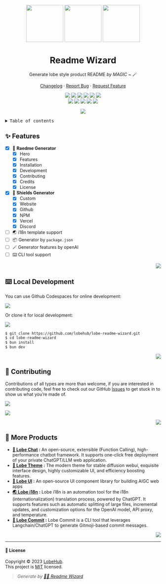 <a name="readme-top"></a>

<div align="center">

<img height="120" src="https://registry.npmmirror.com/@lobehub/assets-logo/1.0.0/files/assets/logo-3d.webp">
<img height="120" src="https://gw.alipayobjects.com/zos/kitchen/qJ3l3EPsdW/split.svg">
<img height="120" src="https://registry.npmmirror.com/@lobehub/assets-emoji-anim/1.0.0/files/assets/man-mage.webp">

<h1 align="center">Readme Wizard</h1>

Generate lobe style product README _by MAGIC_ \~ 🪄

[Changelog](./CHANGELOG.md) · [Report Bug][github-issues-link] · [Request Feature][github-issues-link]

[![][github-release-shield]][github-release-link]
[![][vecel-shield]][vecel-link]
[![][discord-shield]][discord-link]
[![][github-releasedate-shield]][github-releasedate-link]
[![][github-action-test-shield]][github-action-test-link]
[![][github-action-release-shield]][github-action-release-link]<br/>
[![][github-contributors-shield]][github-contributors-link]
[![][github-forks-shield]][github-forks-link]
[![][github-stars-shield]][github-stars-link]
[![][github-issues-shield]][github-issues-link]
[![][github-license-shield]][github-license-link]

![](https://github-production-user-asset-6210df.s3.amazonaws.com/17870709/268598243-0db9877a-ae3c-4250-8615-7d8b4f695169.png)

</div>

<details>
<summary><kbd>Table of contents</kbd></summary>

#### TOC

- [✨ Features](#-features)
- [⌨️ Local Development](#️-local-development)
- [🤝 Contributing](#-contributing)
- [🔗 More Products](#-more-products)

####

</details>

## ✨ Features

- [x] 📝 **Raedme Generator**
  - [x] Hero
  - [x] Features
  - [x] Installation
  - [x] Development
  - [x] Contributing
  - [x] Credits
  - [x] License
- [x] 🔖 **Shields Generator**
  - [x] Custom
  - [x] Website
  - [x] Github
  - [x] NPM
  - [x] Vercel
  - [x] Discord
- [ ] 🌏 i18n template support
- [ ] 📦 Generator by `package.json`
- [ ] 🪄 Generator features by openAI
- [ ] ⌨️ CLI tool support

<div align="right">

[![][back-to-top]](#readme-top)

</div>

## ⌨️ Local Development

You can use Github Codespaces for online development:

[![][codespaces-shield]][codespaces-link]

Or clone it for local development:

[![][bun-shield]][bun-link]

```bash
$ git clone https://github.com/lobehub/lobe-readme-wizard.git
$ cd lobe-readme-wizard
$ bun install
$ bun dev
```

<div align="right">

[![][back-to-top]](#readme-top)

</div>

## 🤝 Contributing

Contributions of all types are more than welcome, if you are interested in contributing code, feel free to check out our GitHub [Issues][github-issues-link] to get stuck in to show us what you’re made of.

[![][pr-welcome-shield]][pr-welcome-link]

[![][github-contrib-shield]][github-contrib-link]

<div align="right">

[![][back-to-top]](#readme-top)

</div>

## 🔗 More Products

- **[🤖 Lobe Chat][lobe-chat] :** An open-source, extensible (Function Calling), high-performance chatbot framework. It supports one-click free deployment of your private ChatGPT/LLM web application.
- **[🤯 Lobe Theme][lobe-theme] :** The modern theme for stable diffusion webui, exquisite interface design, highly customizable UI, and efficiency boosting features.
- **[🍭 Lobe UI][lobe-ui] :** An open-source UI component library for building AIGC web apps
- **[🌏 Lobe i18n][lobe-i18n] :** Lobe i18n is an automation tool for the i18n (internationalization) translation process, powered by ChatGPT. It supports features such as automatic splitting of large files, incremental updates, and customization options for the OpenAI model, API proxy, and temperature.
- **[💌 Lobe Commit][lobe-commit] :** Lobe Commit is a CLI tool that leverages Langchain/ChatGPT to generate Gitmoji-based commit messages.

<div align="right">

[![][back-to-top]](#readme-top)

</div>

---

#### 📝 License

Copyright © 2023 [LobeHub][profile-link]. <br />
This project is [MIT](./LICENSE) licensed.

> _Generate by [🧙‍♂️ Readme Wizard](https://github.com/lobehub/lobe-readme-wizard 'Generate lobe style product README by MAGIC')_

<!-- LINK GROUP -->

[back-to-top]: https://img.shields.io/badge/-BACK_TO_TOP-black?style=flat-square
[bun-link]: https://bun.sh
[bun-shield]: https://img.shields.io/badge/-speedup%20with%20bun-black?logo=bun&style=for-the-badge
[codespaces-link]: https://codespaces.new/lobehub/lobe-readme-wizard
[codespaces-shield]: https://github.com/codespaces/badge.svg
[discord-link]: https://discord.gg/AYFPHvv2jT
[discord-shield]: https://img.shields.io/discord/1127171173982154893?color=5865F2&label=discord&labelColor=black&logo=discord&logoColor=white&style=flat-square
[github-action-release-link]: https://github.com/lobehub/lobe-readme-wizard/actions/workflows/release.yml
[github-action-release-shield]: https://img.shields.io/github/actions/workflow/status/lobehub/lobe-readme-wizard/release.yml?label=release&labelColor=black&logo=githubactions&logoColor=white&style=flat-square
[github-action-test-link]: https://github.com/lobehub/lobe-readme-wizard/actions/workflows/test.yml
[github-action-test-shield]: https://img.shields.io/github/actions/workflow/status/lobehub/lobe-readme-wizard/test.yml?label=test&labelColor=black&logo=githubactions&logoColor=white&style=flat-square
[github-contrib-link]: https://github.com/lobehub/lobe-readme-wizard/graphs/contributors
[github-contrib-shield]: https://contrib.rocks/image?repo=lobehub%2Flobe-readme-wizard
[github-contributors-link]: https://github.com/lobehub/lobe-readme-wizard/graphs/contributors
[github-contributors-shield]: https://img.shields.io/github/contributors/lobehub/lobe-readme-wizard?color=c4f042&labelColor=black&style=flat-square
[github-forks-link]: https://github.com/lobehub/lobe-readme-wizard/network/members
[github-forks-shield]: https://img.shields.io/github/forks/lobehub/lobe-readme-wizard?color=8ae8ff&labelColor=black&style=flat-square
[github-issues-link]: https://github.com/lobehub/lobe-readme-wizard/issues
[github-issues-shield]: https://img.shields.io/github/issues/lobehub/lobe-readme-wizard?color=ff80eb&labelColor=black&style=flat-square
[github-license-link]: https://github.com/lobehub/lobe-readme-wizard/blob/main/LICENSE
[github-license-shield]: https://img.shields.io/github/license/lobehub/lobe-readme-wizard?color=white&labelColor=black&style=flat-square
[github-release-link]: https://github.com/lobehub/lobe-readme-wizard/releases
[github-release-shield]: https://img.shields.io/github/v/release/lobehub/lobe-readme-wizard?logo=github&color=369eff&labelColor=black&style=flat-square
[github-releasedate-link]: https://github.com/lobehub/lobe-readme-wizard/releases
[github-releasedate-shield]: https://img.shields.io/github/release-date/lobehub/lobe-readme-wizard?labelColor=black&style=flat-square
[github-stars-link]: https://github.com/lobehub/lobe-readme-wizard/network/stargazers
[github-stars-shield]: https://img.shields.io/github/stars/lobehub/lobe-readme-wizard?color=ffcb47&labelColor=black&style=flat-square
[lobe-chat]: https://github.com/lobehub/lobe-chat
[lobe-commit]: https://github.com/lobehub/lobe-commit/tree/master/packages/lobe-commit
[lobe-i18n]: https://github.com/lobehub/lobe-commit/tree/master/packages/lobe-i18n
[lobe-theme]: https://github.com/lobehub/sd-webui-lobe-theme
[lobe-ui]: https://github.com/lobehub/lobe-ui
[pr-welcome-link]: https://github.com/lobehub/lobe-chat/pulls
[pr-welcome-shield]: https://img.shields.io/badge/🤯_pr_welcome-%E2%86%92-ffcb47?labelColor=black&style=for-the-badge
[profile-link]: https://github.com/lobehub
[vecel-link]: https://lobe-readme-wizard.vercel.app
[vecel-shield]: https://img.shields.io/website?down_message=offline&label=vecel&labelColor=black&logo=vercel&style=flat-square&up_message=online&url=https%3A%2F%2Flobe-readme-wizard.vercel.app
